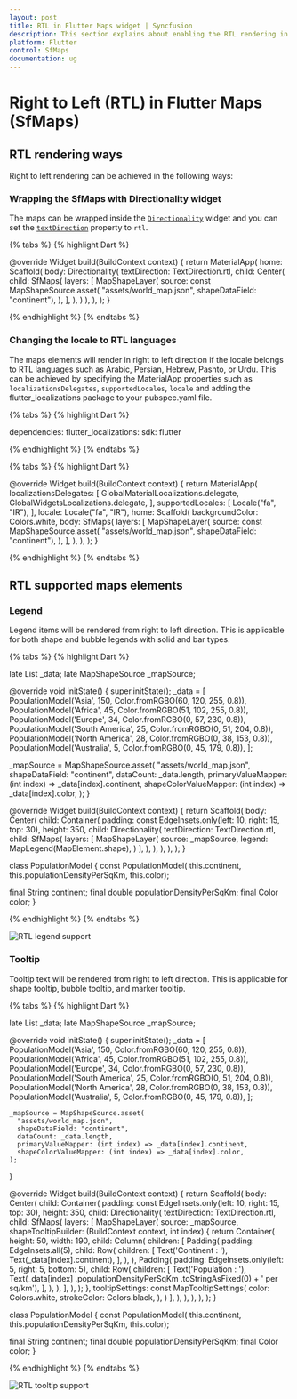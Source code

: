 ```yaml
---
layout: post
title: RTL in Flutter Maps widget | Syncfusion
description: This section explains about enabling the RTL rendering in the Syncfusion Flutter Maps (SfMaps) widget.
platform: Flutter
control: SfMaps
documentation: ug
---
```


# Right to Left (RTL) in Flutter Maps (SfMaps)

## RTL rendering ways

Right to left rendering can be achieved in the following ways:

### Wrapping the SfMaps with Directionality widget

The maps can be wrapped inside the [`Directionality`](https://api.flutter.dev/flutter/widgets/Directionality-class.html) widget and you can set the [`textDirection`](https://api.flutter.dev/flutter/widgets/Directionality/textDirection.html) property to `rtl`.

{% tabs %}
{% highlight Dart %}

@override
Widget build(BuildContext context) {
  return MaterialApp(
      home: Scaffold(
          body: Directionality(
              textDirection: TextDirection.rtl,
              child: Center(
                child: SfMaps(
                  layers: [
                    MapShapeLayer(
                      source: const MapShapeSource.asset(
                          "assets/world_map.json",
                          shapeDataField: "continent"),
                    ),
                  ],
                ),
              )
          ),
       ),
   );
}

{% endhighlight %}
{% endtabs %}

### Changing the locale to RTL languages

The maps elements will render in right to left direction if the locale belongs to RTL languages such as Arabic, Persian, Hebrew, Pashto, or Urdu. This can be achieved by specifying the MaterialApp properties such as `localizationsDelegates`, `supportedLocales`, `locale` and adding the flutter_localizations package to your pubspec.yaml file.

{% tabs %}
{% highlight Dart %}

dependencies:
  flutter_localizations:
    sdk: flutter

{% endhighlight %}
{% endtabs %}

{% tabs %}
{% highlight Dart %}

@override
Widget build(BuildContext context) {
   return MaterialApp(
      localizationsDelegates: [
        GlobalMaterialLocalizations.delegate,
        GlobalWidgetsLocalizations.delegate,
      ],
      supportedLocales: [
        Locale("fa", "IR"),
      ],
      locale: Locale("fa", "IR"),
      home: Scaffold(
        backgroundColor: Colors.white,
        body: SfMaps(
          layers: [
            MapShapeLayer(
              source: const MapShapeSource.asset(
                  "assets/world_map.json",
                  shapeDataField: "continent"),
            ),
          ],
        ),
      ),
   );
}

{% endhighlight %}
{% endtabs %}

## RTL supported maps elements

### Legend

Legend items will be rendered from right to left direction. This is applicable for both shape and bubble legends with solid and bar types.

{% tabs %}
{% highlight Dart %}

late List<PopulationModel> _data;
late MapShapeSource _mapSource;

@override
void initState() {
  super.initState();
   _data = <PopulationModel>[
      PopulationModel('Asia', 150, Color.fromRGBO(60, 120, 255, 0.8)),
      PopulationModel('Africa', 45, Color.fromRGBO(51, 102, 255, 0.8)),
      PopulationModel('Europe', 34, Color.fromRGBO(0, 57, 230, 0.8)),
      PopulationModel('South America', 25, Color.fromRGBO(0, 51, 204, 0.8)),
      PopulationModel('North America', 28, Color.fromRGBO(0, 38, 153, 0.8)),
      PopulationModel('Australia', 5, Color.fromRGBO(0, 45, 179, 0.8)),
   ];

   _mapSource = MapShapeSource.asset(
      "assets/world_map.json",
      shapeDataField: "continent",
      dataCount: _data.length,
      primaryValueMapper: (int index) => _data[index].continent,
      shapeColorValueMapper: (int index) => _data[index].color,
   );
}

@override
Widget build(BuildContext context) {
  return Scaffold(
     body: Center(
        child: Container(
          padding: const EdgeInsets.only(left: 10, right: 15, top: 30),
          height: 350,
          child: Directionality(
            textDirection: TextDirection.rtl,
            child: SfMaps(
              layers: [
                MapShapeLayer(
                  source: _mapSource,
                  legend: MapLegend(MapElement.shape),
                )
              ],
            ),
          ),
        ),
      ),
   );
}

class PopulationModel {
  const PopulationModel(
      this.continent, this.populationDensityPerSqKm, this.color);

  final String continent;
  final double populationDensityPerSqKm;
  final Color color;
}

{% endhighlight %}
{% endtabs %}

![RTL legend support](images/right-to-left/legend-rtl.png)

### Tooltip

Tooltip text will be rendered from right to left direction. This is applicable for shape tooltip, bubble tooltip, and marker tooltip.

{% tabs %}
{% highlight Dart %}

late List<PopulationModel> _data;
late MapShapeSource _mapSource;

@override
void initState() {
   super.initState();
    _data = <PopulationModel>[
      PopulationModel('Asia', 150, Color.fromRGBO(60, 120, 255, 0.8)),
      PopulationModel('Africa', 45, Color.fromRGBO(51, 102, 255, 0.8)),
      PopulationModel('Europe', 34, Color.fromRGBO(0, 57, 230, 0.8)),
      PopulationModel('South America', 25, Color.fromRGBO(0, 51, 204, 0.8)),
      PopulationModel('North America', 28, Color.fromRGBO(0, 38, 153, 0.8)),
      PopulationModel('Australia', 5, Color.fromRGBO(0, 45, 179, 0.8)),
    ];

    _mapSource = MapShapeSource.asset(
      "assets/world_map.json",
      shapeDataField: "continent",
      dataCount: _data.length,
      primaryValueMapper: (int index) => _data[index].continent,
      shapeColorValueMapper: (int index) => _data[index].color,
    );
}

@override
Widget build(BuildContext context) {
  return Scaffold(
     body: Center(
        child: Container(
          padding: const EdgeInsets.only(left: 10, right: 15, top: 30),
          height: 350,
          child: Directionality(
            textDirection: TextDirection.rtl,
            child: SfMaps(
              layers: [
                MapShapeLayer(
                  source: _mapSource,
                  shapeTooltipBuilder: (BuildContext context, int index) {
                    return Container(
                      height: 50,
                      width: 190,
                      child: Column(
                        children: [
                          Padding(
                            padding: EdgeInsets.all(5),
                            child: Row(
                              children: [
                                Text('Continent   : '),
                                Text(_data[index].continent),
                              ],
                            ),
                          ),
                          Padding(
                            padding:
                                EdgeInsets.only(left: 5, right: 5, bottom: 5),
                            child: Row(
                              children: [
                                Text('Population : '),
                                Text(_data[index]
                                        .populationDensityPerSqKm
                                        .toStringAsFixed(0) +
                                    ' per sq/km'),
                              ],
                            ),
                          ),
                        ],
                      ),
                    );
                  },
                  tooltipSettings: const MapTooltipSettings(
                    color: Colors.white,
                    strokeColor: Colors.black,
                  ),
                )
              ],
            ),
          ),
        ),
     ),
  );
}

class PopulationModel {
  const PopulationModel(
      this.continent, this.populationDensityPerSqKm, this.color);

  final String continent;
  final double populationDensityPerSqKm;
  final Color color;
}

{% endhighlight %}
{% endtabs %}

![RTL tooltip support](images/right-to-left/tooltip-rtl.png)
